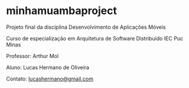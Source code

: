 # minhamuambaproject

Projeto final da disciplina Desenvolvimento de Aplicações Móveis

Curso de especialização em Arquitetura de Software Distribuído IEC Puc Minas

Professor: Arthur Mol 

Aluno: Lucas Hermano de Oliveira 

Contato: lucashermano@gmail.com
